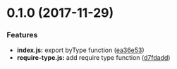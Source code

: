 <a name="0.1.0"></a>
# 0.1.0 (2017-11-29)


### Features

* **index.js:** export byType function ([ea36e53](https://github.com/stfsy/node-modules-scan/commit/ea36e53))
* **require-type.js:** add require type function ([d7fdadd](https://github.com/stfsy/node-modules-scan/commit/d7fdadd))



